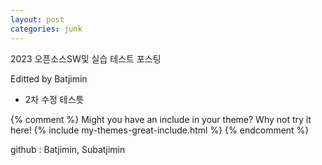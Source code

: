 ```yaml
---
layout: post
categories: junk
---
```


2023 오픈소스SW및 실습 테스트 포스팅

Editted by Batjimin
+ 2차 수정 테스틋

{% comment %}
Might you have an include in your theme? Why not try it here!
{% include my-themes-great-include.html %}
{% endcomment %}

github : Batjimin, Subatjimin
